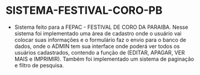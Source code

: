 # SISTEMA-FESTIVAL-CORO-PB
- Sistema feito para a FEPAC - FESTIVAL DE CORO DA PARAIBA. Nesse sistema foi implementado uma área de cadastro onde o usuário vai colocar suas informações e o formulário faz o envio para o banco de dados, onde o ADMIN tem sua interface onde poderá ver todos os usuários cadastrados, contendo a função de (EDITAR, APAGAR, VER MAIS e IMPRIMIR). Também foi implementado um sistema de paginação e filtro de pesquisa.
